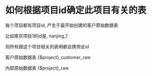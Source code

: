 # 如何根据项目id确定此项目有关的表

每个项目都有项目id, 产生于最开始创建的客户原始数据表

比如南京项目1的id是, nanjing_1

则所有跟这个项目相关的表明都会携带此id

客户原始数据表
{$project}_customer_raw

内部原始数据表
{$project}_raw
